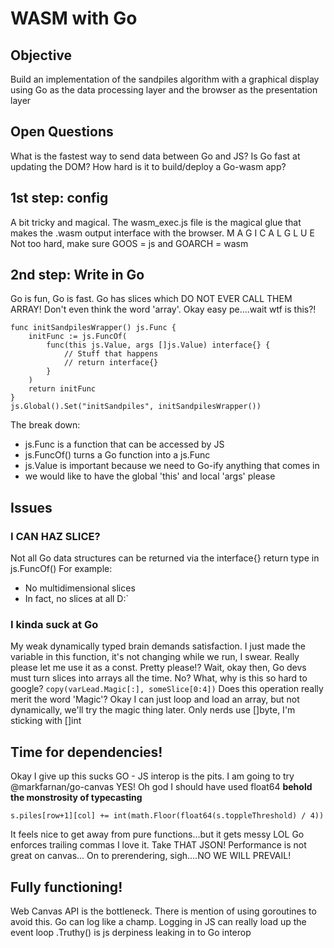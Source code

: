 # WASM with Go
## Objective
Build an implementation of the sandpiles algorithm with a graphical display using Go as the data processing layer and the browser as the presentation layer
## Open Questions
What is the fastest way to send data between Go and JS?
Is Go fast at updating the DOM?
How hard is it to build/deploy a Go-wasm app?
## 1st step: config
A bit tricky and magical.
The wasm_exec.js file is the magical glue that makes the .wasm output interface with the browser.
M A G I C A L G L U E
Not too hard, make sure GOOS = js and GOARCH = wasm
## 2nd step: Write in Go
Go is fun, Go is fast.
Go has slices which DO NOT EVER CALL THEM ARRAY!
Don't even think the word 'array'.
Okay easy pe....wait wtf is this?!
```
func initSandpilesWrapper() js.Func {
	initFunc := js.FuncOf(
		func(this js.Value, args []js.Value) interface{} {
            // Stuff that happens
            // return interface{}
        }
    )
    return initFunc
}
js.Global().Set("initSandpiles", initSandpilesWrapper())
```
The break down:
- js.Func is a function that can be accessed by JS
- js.FuncOf() turns a Go function into a js.Func
- js.Value is important because we need to Go-ify anything that comes in
- we would like to have the global 'this' and local 'args' please

## Issues
### I CAN HAZ SLICE?
Not all Go data structures can be returned via the interface{} return type in js.FuncOf()
For example:
- No multidimensional slices
- In fact, no slices at all D:`
### I kinda suck at Go
My weak dynamically typed brain demands satisfaction.
I just made the variable in this function, it's not changing while we run, I swear.
Really please let me use it as a const.
Pretty please!?
Wait, okay then, Go devs must turn slices into arrays all the time.
No? What, why is this so hard to google?
```copy(varLead.Magic[:], someSlice[0:4])```
Does this operation really merit the word 'Magic'?
Okay I can just loop and load an array, but not dynamically, we'll try the magic thing later.
Only nerds use []byte, I'm sticking with []int
## Time for dependencies!
Okay I give up this sucks GO - JS interop is the pits.
I am going to try @markfarnan/go-canvas
YES!
Oh god I should have used float64 
**behold the monstrosity of typecasting**
```
s.piles[row+1][col] += int(math.Floor(float64(s.toppleThreshold) / 4))
```
It feels nice to get away from pure functions...but it gets messy
LOL Go enforces trailing commas I love it. Take THAT JSON!
Performance is not great on canvas...
On to prerendering, sigh....NO WE WILL PREVAIL!
## Fully functioning!
Web Canvas API is the bottleneck. There is mention of using goroutines to avoid this.
Go can log like a champ. Logging in JS can really load up the event loop
.Truthy() is js derpiness leaking in to Go interop